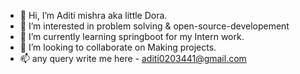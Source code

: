 - 👋 Hi, I’m Aditi mishra aka little Dora.
- 👀 I’m interested in problem solving & open-source-developement
- 🌱 I’m currently learning springboot for my Intern work.
- 💞️ I’m looking to collaborate on Making projects.
- 📫 any query write me here - aditi0203441@gmail.com 

<!---
aditimishravsics/aditimishravsics is a ✨ special ✨ repository because its `README.md` (this file) appears on your GitHub profile.
You can click the Preview link to take a look at your changes.
--->
